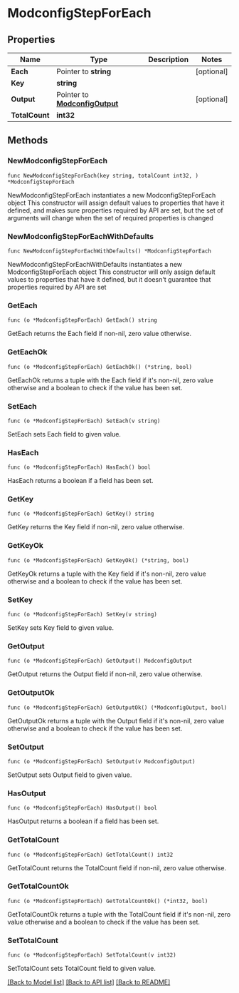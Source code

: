 # ModconfigStepForEach

## Properties

Name | Type | Description | Notes
------------ | ------------- | ------------- | -------------
**Each** | Pointer to **string** |  | [optional] 
**Key** | **string** |  | 
**Output** | Pointer to [**ModconfigOutput**](ModconfigOutput.md) |  | [optional] 
**TotalCount** | **int32** |  | 

## Methods

### NewModconfigStepForEach

`func NewModconfigStepForEach(key string, totalCount int32, ) *ModconfigStepForEach`

NewModconfigStepForEach instantiates a new ModconfigStepForEach object
This constructor will assign default values to properties that have it defined,
and makes sure properties required by API are set, but the set of arguments
will change when the set of required properties is changed

### NewModconfigStepForEachWithDefaults

`func NewModconfigStepForEachWithDefaults() *ModconfigStepForEach`

NewModconfigStepForEachWithDefaults instantiates a new ModconfigStepForEach object
This constructor will only assign default values to properties that have it defined,
but it doesn't guarantee that properties required by API are set

### GetEach

`func (o *ModconfigStepForEach) GetEach() string`

GetEach returns the Each field if non-nil, zero value otherwise.

### GetEachOk

`func (o *ModconfigStepForEach) GetEachOk() (*string, bool)`

GetEachOk returns a tuple with the Each field if it's non-nil, zero value otherwise
and a boolean to check if the value has been set.

### SetEach

`func (o *ModconfigStepForEach) SetEach(v string)`

SetEach sets Each field to given value.

### HasEach

`func (o *ModconfigStepForEach) HasEach() bool`

HasEach returns a boolean if a field has been set.

### GetKey

`func (o *ModconfigStepForEach) GetKey() string`

GetKey returns the Key field if non-nil, zero value otherwise.

### GetKeyOk

`func (o *ModconfigStepForEach) GetKeyOk() (*string, bool)`

GetKeyOk returns a tuple with the Key field if it's non-nil, zero value otherwise
and a boolean to check if the value has been set.

### SetKey

`func (o *ModconfigStepForEach) SetKey(v string)`

SetKey sets Key field to given value.


### GetOutput

`func (o *ModconfigStepForEach) GetOutput() ModconfigOutput`

GetOutput returns the Output field if non-nil, zero value otherwise.

### GetOutputOk

`func (o *ModconfigStepForEach) GetOutputOk() (*ModconfigOutput, bool)`

GetOutputOk returns a tuple with the Output field if it's non-nil, zero value otherwise
and a boolean to check if the value has been set.

### SetOutput

`func (o *ModconfigStepForEach) SetOutput(v ModconfigOutput)`

SetOutput sets Output field to given value.

### HasOutput

`func (o *ModconfigStepForEach) HasOutput() bool`

HasOutput returns a boolean if a field has been set.

### GetTotalCount

`func (o *ModconfigStepForEach) GetTotalCount() int32`

GetTotalCount returns the TotalCount field if non-nil, zero value otherwise.

### GetTotalCountOk

`func (o *ModconfigStepForEach) GetTotalCountOk() (*int32, bool)`

GetTotalCountOk returns a tuple with the TotalCount field if it's non-nil, zero value otherwise
and a boolean to check if the value has been set.

### SetTotalCount

`func (o *ModconfigStepForEach) SetTotalCount(v int32)`

SetTotalCount sets TotalCount field to given value.



[[Back to Model list]](../README.md#documentation-for-models) [[Back to API list]](../README.md#documentation-for-api-endpoints) [[Back to README]](../README.md)



